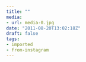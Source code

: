```yaml
---
title: ""
media:
- url: media-0.jpg
date: "2011-08-20T13:02:18Z"
draft: false
tags:
- imported
- from-instagram
---
```


